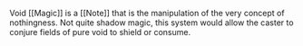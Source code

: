 Void [[Magic]] is a [[Note]] that is the manipulation of the very concept of nothingness. Not quite shadow magic, this system would allow the caster to conjure fields of pure void to shield or consume.